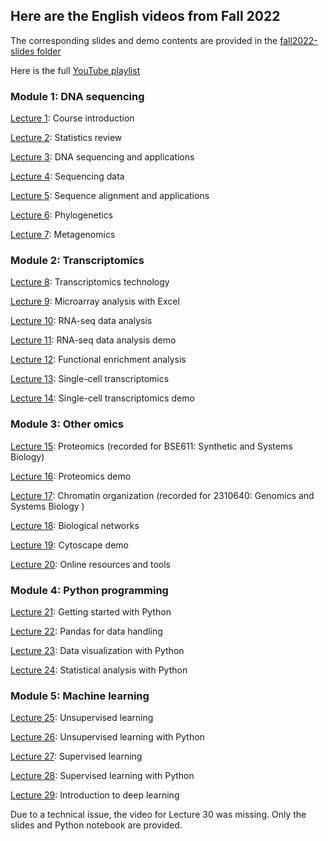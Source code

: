 ## Here are the English videos from Fall 2022
The corresponding slides and demo contents are provided in the [fall2022-slides folder](https://github.com/cmb-chula/comp-biol-3000788/tree/main/fall2022-slides)

Here is the full [YouTube playlist](https://www.youtube.com/playlist?list=PLJIJClalm2xOqi-C4d8CGNDf5OiS4osAG)

### Module 1: DNA sequencing
[Lecture 1](): Course introduction

[Lecture 2](https://youtu.be/u35WuJ0o_pE): Statistics review

[Lecture 3](https://youtu.be/UdtiB75LJ8E): DNA sequencing and applications

[Lecture 4](https://youtu.be/uXvhOWyk4rc): Sequencing data

[Lecture 5](): Sequence alignment and applications

[Lecture 6](https://youtu.be/YNUO4yWTEBM): Phylogenetics

[Lecture 7](): Metagenomics

### Module 2: Transcriptomics
[Lecture 8](): Transcriptomics technology

[Lecture 9](): Microarray analysis with Excel

[Lecture 10](https://youtu.be/htYQv3a5cHE): RNA-seq data analysis

[Lecture 11](https://youtu.be/7g9I32ZZh1g): RNA-seq data analysis demo

[Lecture 12](https://youtu.be/IZxrvgOb5Ww): Functional enrichment analysis

[Lecture 13](https://youtu.be/BDhT-z0QRR8): Single-cell transcriptomics

[Lecture 14](https://youtu.be/SQBA5D_ZReQ): Single-cell transcriptomics demo

### Module 3: Other omics
[Lecture 15](): Proteomics (recorded for BSE611: Synthetic and Systems Biology)

[Lecture 16](https://youtu.be/xR-xVQyWt-M): Proteomics demo

[Lecture 17](): Chromatin organization (recorded for 2310640: Genomics and Systems Biology )

[Lecture 18](https://youtu.be/6yxg7k0j0cE): Biological networks

[Lecture 19](https://youtu.be/mB79M5CWHR8): Cytoscape demo

[Lecture 20](https://youtu.be/8K0hnTHXSy4): Online resources and tools

### Module 4: Python programming
[Lecture 21](https://youtu.be/NRNNAPVaR8k): Getting started with Python

[Lecture 22](https://youtu.be/6zW5etqdIXQ): Pandas for data handling

[Lecture 23](https://youtu.be/lCChGC5lpaY): Data visualization with Python

[Lecture 24](https://youtu.be/B6ajU-iCZL4): Statistical analysis with Python

### Module 5: Machine learning
[Lecture 25](https://youtu.be/6H_ooi7ud9g): Unsupervised learning

[Lecture 26](https://youtu.be/FsaglE6rzlQ): Unsupervised learning with Python

[Lecture 27](https://youtu.be/B9IqQeIpB04): Supervised learning

[Lecture 28](https://youtu.be/R6ebris6278): Supervised learning with Python

[Lecture 29](https://youtu.be/CN8-EKNzRu0): Introduction to deep learning

Due to a technical issue, the video for Lecture 30 was missing. Only the slides and Python notebook are provided.
